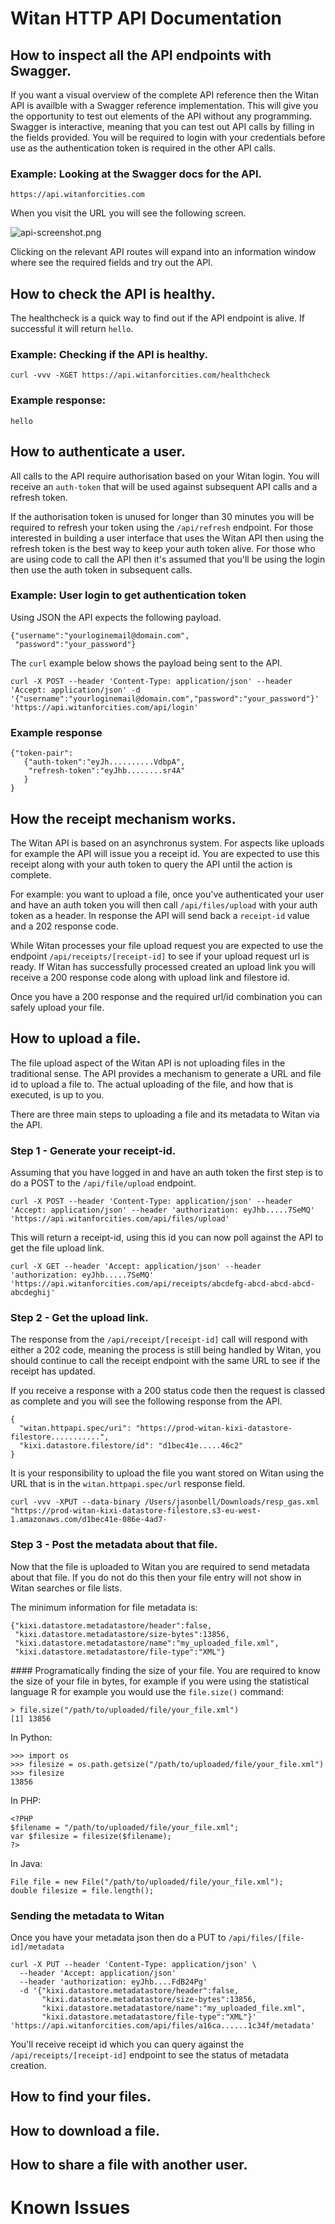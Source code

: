 # Witan HTTP API Documentation

## How to inspect all the API endpoints with Swagger.

If you want a visual overview of the complete API reference then the Witan API is availble with a Swagger reference implementation. This will give you the opportunity to test out elements of the API without any programming. Swagger is interactive, meaning that you can test out API calls by filling in the fields provided. You will be required to login with your credentials before use as the authentication token is required in the other API calls.


### Example: Looking at the Swagger docs for the API.

```
https://api.witanforcities.com
```

When you visit the URL you will see the following screen. 

![api-screenshot.png](api-screenshot.png)

Clicking on the relevant API routes will expand into an information window where see the required fields and try out the API.

## How to check the API is healthy.

The healthcheck is a quick way to find out if the API endpoint is alive. If successful it will return `hello`.

### Example: Checking if the API is healthy.
```
curl -vvv -XGET https://api.witanforcities.com/healthcheck
```

### Example response: 

`hello`


## How to authenticate a user.

All calls to the API require authorisation based on your Witan login. You will receive an `auth-token` that will be used against subsequent API calls and a refresh token.

If the authorisation token is unused for longer than 30 minutes you will be required to refresh your token using the `/api/refresh` endpoint. For those interested in building a user interface that uses the Witan API then using the refresh token is the best way to keep your auth token alive. For those who are using code to call the API then it's assumed that you'll be using the login then use the auth token in subsequent calls.

### Example: User login to get authentication token

Using JSON the API expects the following payload. 

```
{"username":"yourloginemail@domain.com",
 "password":"your_password"}
```

The `curl` example below shows the payload being sent to the API.

```
curl -X POST --header 'Content-Type: application/json' --header 'Accept: application/json' -d '{"username":"yourloginemail@domain.com","password":"your_password"}' 'https://api.witanforcities.com/api/login'
```

### Example response

```
{"token-pair":
   {"auth-token":"eyJh..........VdbpA",
    "refresh-token":"eyJhb........sr4A"
   }
}
```

## How the receipt mechanism works.

The Witan API is based on an asynchronus system. For aspects like uploads for example the API will issue you a receipt id. You are expected to use this receipt along with your auth token to query the API until the action is complete.

For example: you want to upload a file, once you've authenticated your user and have an auth token you will then call `/api/files/upload` with your auth token as a header. In response the API will send back a `receipt-id` value and a 202 response code. 

While Witan processes your file upload request you are expected to use the endpoint `/api/receipts/[receipt-id]` to see if your upload request url is ready. If Witan has successfully processed created an upload link you will receive a 200 response code along with upload link and filestore id. 

Once you have a 200 response and the required url/id combination you can safely upload your file. 

## How to upload a file.

The file upload aspect of the Witan API is not uploading files in the traditional sense. The API provides a mechanism to generate a URL and file id to upload a file to. The actual uploading of the file, and how that is executed, is up to you. 

There are three main steps to uploading a file and its metadata to Witan via the API.

### Step 1 - Generate your receipt-id.

Assuming that you have logged in and have an auth token the first step is to do a POST to the `/api/file/upload` endpoint. 

```
curl -X POST --header 'Content-Type: application/json' --header 'Accept: application/json' --header 'authorization: eyJhb.....7SeMQ' 'https://api.witanforcities.com/api/files/upload'
```

This will return a receipt-id, using this id you can now poll against the API to get the file upload link.

```
curl -X GET --header 'Accept: application/json' --header 'authorization: eyJhb.....7SeMQ' 'https://api.witanforcities.com/api/receipts/abcdefg-abcd-abcd-abcd-abcdeghij'
```

### Step 2 - Get the upload link.

The response from the `/api/receipt/[receipt-id]` call will respond with either a 202 code, meaning the process is still being handled by Witan, you should continue to call the receipt endpoint with the same URL to see if the receipt has updated. 

If you receive a response with a 200 status code then the request is classed as complete and you will see the following response from the API. 

```
{
  "witan.httpapi.spec/uri": "https://prod-witan-kixi-datastore-filestore...........",
  "kixi.datastore.filestore/id": "d1bec41e.....46c2"
}
```

It is your responsibility to upload the file you want stored on Witan using the URL that is in the `witan.httpapi.spec/url` response field. 

```
curl -vvv -XPUT --data-binary /Users/jasonbell/Downloads/resp_gas.xml "https://prod-witan-kixi-datastore-filestore.s3-eu-west-1.amazonaws.com/d1bec41e-086e-4ad7-
```

### Step 3 - Post the metadata about that file.

Now that the file is uploaded to Witan you are required to send metadata about that file. If you do not do this then your file entry will not show in Witan searches or file lists. 

The minimum information for file metadata is:

```
{"kixi.datastore.metadatastore/header":false, 
 "kixi.datastore.metadatastore/size-bytes":13856,
 "kixi.datastore.metadatastore/name":"my_uploaded_file.xml",
 "kixi.datastore.metadatastore/file-type":"XML"}
```

#### Programatically finding the size of your file.
You are required to know the size of your file in bytes, for example if you were using the statistical language R for example you would use the `file.size()` command:

```
> file.size("/path/to/uploaded/file/your_file.xml")
[1] 13856
``` 
In Python:

```
>>> import os
>>> filesize = os.path.getsize("/path/to/uploaded/file/your_file.xml")
>>> filesize
13856
```

In PHP:

```
<?PHP
$filename = "/path/to/uploaded/file/your_file.xml";
var $filesize = filesize($filename);
?>
```

In Java:

```
File file = new File("/path/to/uploaded/file/your_file.xml");
double filesize = file.length();
```

### Sending the metadata to Witan

Once you have your metadata json then do a PUT to `/api/files/[file-id]/metadata`

```
curl -X PUT --header 'Content-Type: application/json' \
  --header 'Accept: application/json' 
  --header 'authorization: eyJhb....FdB24Pg' 
  -d '{"kixi.datastore.metadatastore/header":false, 
       "kixi.datastore.metadatastore/size-bytes":13856, 
       "kixi.datastore.metadatastore/name":"my_uploaded_file.xml", 
       "kixi.datastore.metadatastore/file-type":"XML"}' 
'https://api.witanforcities.com/api/files/a16ca......1c34f/metadata'
```

You'll receive receipt id which you can query against the `/api/receipts/[receipt-id]` endpoint to see the status of metadata creation. 


## How to find your files.




## How to download a file.


## How to share a file with another user.


# Known Issues
